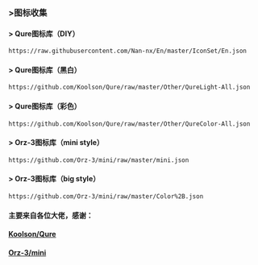 ### >图标收集
#### > Qure图标库（DIY）
```properties
https://raw.githubusercontent.com/Nan-nx/En/master/IconSet/En.json
```
#### > Qure图标库（黑白）
```properties
https://github.com/Koolson/Qure/raw/master/Other/QureLight-All.json
```
#### > Qure图标库（彩色）
```properties
https://github.com/Koolson/Qure/raw/master/Other/QureColor-All.json
```
#### > Orz-3图标库（mini style）
```properties
https://github.com/Orz-3/mini/raw/master/mini.json
```
#### > Orz-3图标库（big style）
```properties
https://github.com/Orz-3/mini/raw/master/Color%2B.json
```


#### 主要来自各位大佬，感谢：

####  [Koolson/Qure](https://github.com/Koolson/Qure) 
####  [Orz-3/mini](https://github.com/Orz-3/mini) 


